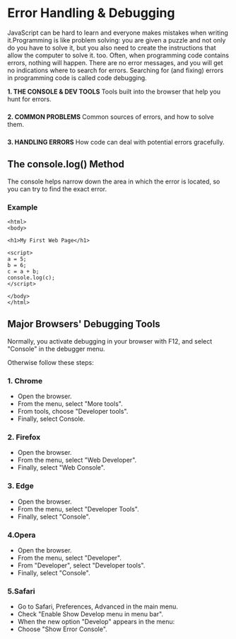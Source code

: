 # Error Handling & Debugging
JavaScript can be hard to learn and everyone makes
mistakes when writing it.Programming is like problem solving: you are given a puzzle and not only do you have to solve
it, but you also need to create the instructions that allow the computer to solve it. too.
Often, when programming code contains errors, nothing will happen. There are no error messages, and you will get no indications where to search for errors. Searching for (and fixing) errors in programming code is called code debugging.

**1. THE CONSOLE & DEV TOOLS**
Tools built into the browser
that help you hunt for errors.
###
**2. COMMON PROBLEMS**
Common sources of errors,
and how to solve them.
###
**3. HANDLING ERRORS**
How code can deal with
potential errors gracefully.  

## **The console.log() Method**
The console helps narrow down the area in which the
error is located, so you can try to find the exact error.

### Example
```<!DOCTYPE html>
<html>
<body>

<h1>My First Web Page</h1>

<script>
a = 5;
b = 6;
c = a + b;
console.log(c);
</script>

</body>
</html>
```

## **Major Browsers' Debugging Tools**
Normally, you activate debugging in your browser with F12, and select "Console" in the debugger menu.

Otherwise follow these steps:

### 1. Chrome
* Open the browser.
* From the menu, select "More tools".
* From tools, choose "Developer tools".
* Finally, select Console.
### 2. Firefox
* Open the browser.
* From the menu, select "Web Developer".
* Finally, select "Web Console".
### 3. Edge
* Open the browser.
* From the menu, select "Developer Tools".
* Finally, select "Console".
### 4.Opera
* Open the browser.
* From the menu, select "Developer".
* From "Developer", select "Developer tools".
* Finally, select "Console".
### 5.Safari
* Go to Safari, Preferences, Advanced in the main menu.
* Check "Enable Show Develop menu in menu bar".
* When the new option "Develop" appears in the menu:
* Choose "Show Error Console".